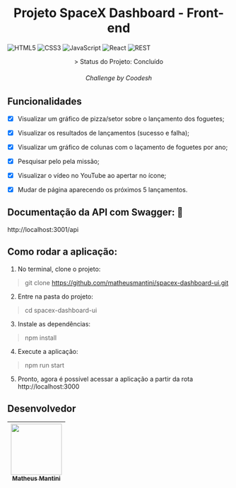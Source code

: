 <h1 align="center"> Projeto SpaceX Dashboard - Front-end </h1>

![HTML5](https://img.shields.io/badge/html5-%23E34F26.svg?style=for-the-badge&logo=html5&logoColor=white)
![CSS3](https://img.shields.io/badge/css3-%231572B6.svg?style=for-the-badge&logo=css3&logoColor=white)
![JavaScript](https://img.shields.io/badge/javascript-%23323330.svg?style=for-the-badge&logo=javascript&logoColor=%23F7DF1E)
![React](https://img.shields.io/badge/react-%2320232a.svg?style=for-the-badge&logo=react&logoColor=%2361DAFB)
![REST](https://img.shields.io/badge/REST%20API-%231572B6.svg?style=for-the-badge)

    
<p align="center">> Status do Projeto: Concluído </p>
<h6 align="center"> <i>Challenge by Coodesh</i></h6>
    
## Funcionalidades

- [x] Visualizar um gráfico de pizza/setor sobre o lançamento dos foguetes;
- [x] Visualizar os resultados de lançamentos (sucesso e falha);
- [x] Visualizar um gráfico de colunas com o laçamento de foguetes por ano;
- [x] Pesquisar pelo pela missão;
- [x] Visualizar o vídeo no YouTube ao apertar no ícone;
- [x] Mudar de página aparecendo os próximos 5 lançamentos.


## Documentação da API com Swagger: :page_facing_up:	
http://localhost:3001/api

## Como rodar a aplicação:

1. No terminal, clone o projeto:
> git clone https://github.com/matheusmantini/spacex-dashboard-ui.git

2. Entre na pasta do projeto:
> cd spacex-dashboard-ui

3. Instale as dependências:
> npm install

4. Execute a aplicação:
> npm run start

5. Pronto, agora é possível acessar a aplicação a partir da rota http://localhost:3000

## Desenvolvedor

| [<img src="https://avatars.githubusercontent.com/u/71985890?v=4" width=115 > <br> <sub> Matheus Mantini </sub>](https://github.com/matheusmantini) |
| :------------------------------------------------------------------------------------------------------------------------------------------------: |
